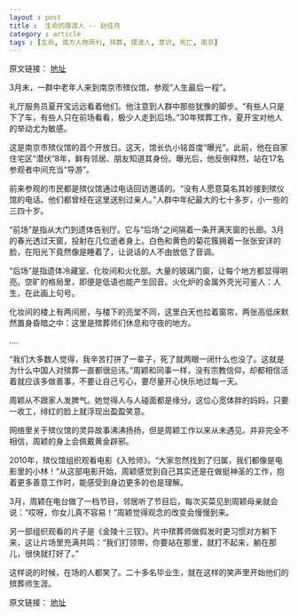 ```yaml
---
layout : post
title :  生命的摆渡人 -- 赵佳月
category : article
tags : [生命, 南方人物周刊, 殡葬, 摆渡人, 意识, 死亡, 南京]
---
```


原文链接： [地址](http://www.nfpeople.com/News-detail-item-3444.html)

3月末，一群中老年人来到南京市殡仪馆，参观“人生最后一程”。

礼厅服务员夏开宝远远看着他们。他注意到人群中那些犹豫的脚步。“有些人只是下了车，有些人只在前场看看，极少人走到后场。”30年殡葬工作，夏开宝对他人的举动尤为敏感。

这是南京市殡仪馆的首个开放日。这天，馆长仇小铭首度“曝光”。此前，他在自家住宅区“潜伏”8年，鲜有邻居、朋友知道其身份。曝光后，他反倒释然，站在17名参观者中间充当“导游”。

前来参观的市民都是殡仪馆通过电话回访邀请的。“没有人愿意莫名其妙接到殡仪馆的电话。他们都曾经在这里送别过亲人。”人群中年纪最大的七十多岁，小一些的三四十岁。

“前场”是指从大门到遗体告别厅。它与“后场”之间隔着一条开满天窗的长廊。3月的春光透过天窗，投射在几位逝者身上。白色和黄色的菊花簇拥着一张张安详的脸，在阳光下竟然像是睡着了，让说话的人不由放低了音调。

“后场”是指遗体冷藏室、化妆间和火化部。大量的玻璃门窗，让每个地方都显得明亮。空旷的格局里，即便是低语也能产生回音。火化炉的金属外壳光可鉴人：人生，在此画上句号。

化妆间的楼上有两间房，与楼下的亮堂不同，这里白天也拉着窗帘，两张高低床默然置身昏暗之中：这里是殡葬师们休息和守夜的地方。


….

“我们大多数人觉得，我辛苦打拼了一辈子，死了就两眼一闭什么也没了。这就是为什么中国人对殡葬一直都很忌讳。”周颖和同事一样，没有宗教信仰，却都相信活着就应该多做善事，不要让自己亏心，要尽量开心快乐地过每一天。

周颖从不跟家人发脾气。她觉得人与人碰面都是缘分。这位心宽体胖的妈妈，只要一收工，绯红的脸上就浮现出盈盈笑意。

网络里关于殡仪馆的灵异故事沸沸扬扬，但是周颖工作以来从未遇见。并非完全不相信，周颖的身上会佩戴黄金辟邪。

2010年，殡仪馆组织观看电影《入殓师》。“大家忽然找到了归属，我们都像是电影里的小林！”从这部电影开始，周颖感觉到自己其实还是在做挺神圣的工作，抱着更多善意工作时，能感受到身边更多的也是理解。

3月，周颖在电台做了一档节目，邻居听了节目后，每次买菜见到周颖母亲就会说：“哎呀，你女儿真不容易！”周颖觉得观念的改变会慢慢到来。

另一部组织观看的片子是《金陵十三钗》。片中殡葬师做假发时更习惯对方躺下来，这让片场里充满共鸣：“我们打领带，你要站在那里，就打不起来，躺在那儿，很快就打好了。”

这样说的时候，在场的人都笑了。二十多名毕业生，就在这样的笑声里开始他们的殡葬师生涯。


原文链接： [地址](http://www.nfpeople.com/News-detail-item-3444.html)